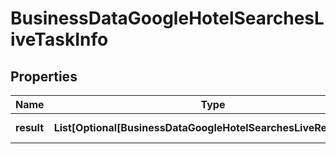 # BusinessDataGoogleHotelSearchesLiveTaskInfo


## Properties

| Name | Type | Description | Notes |
|------------ | ------------- | ------------- | -------------|
**result** | **List[Optional[BusinessDataGoogleHotelSearchesLiveResultInfo]]** | array of results |[optional]|